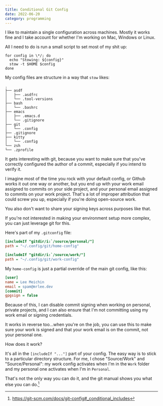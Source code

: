 ```yaml
---
title: Conditional Git Config
date: 2022-06-20
category: programming
---
```


I like to maintain a single configuration across machines. Mostly it works fine and I take account for whether I'm working on Mac, Windows or Linux.

All I need to do is run a small script to set most of my shit up:

```shell
for config in \*/; do
  echo "Stowing: ${config}"
  stow -t $HOME $config
done
```

My config files are structure in a way that `stow` likes:

```text
.
├── asdf
│   ├── .asdfrc
│   └── .tool-versions
├── bash
│   └── .bashrc
├── emacs
│   ├── .emacs.d
│   └── .gitignore
├── git
│   └── .config
├── .gitignore
├── kitty
│   └── .config
└── zsh
└── .zprofile
```

It gets interesting with git, because you want to make sure that you've correctly configured the author of a commit, especially if you intend to verify it.

I imagine most of the time you rock with your default config, or Github works it out one way or another, but you end up with your work email assigned to commits on your side project, and your personal email assigned to commits on your work project. That's a lot of improper attribution that could screw you up, especially if you're doing open-source work.

You also don't want to share your signing keys across purposes like that.

If you're not interested in making your environment setup more complex, you can just leverage git for this.

Here's part of my `.gitconfig` file:

```ini
[includeIf "gitdir/i:`/source/personal/"]
path = "~/.config/git/home-config"

[includeIf "gitdir/i:`/source/work/"]
path = "~/.config/git/work-config"
```

My `home-config` is just a partial override of the main git config, like this:

```ini
[user]
name = Lee Meichin
email = spam@mrlee.dev
[commit]
gpgsign = false
```

Because of this, I can disable commit signing when working on personal, private projects, and I can also ensure that I'm not committing using my work email or signing credentials.

It works in reverse too...when you're on the job, you can use this to make sure your work is signed and that your work email is on the commit, not your personal one.

How does it work?

It's all in the `[includeIf "..."]` part of your config. The easy way is to stick to a particular directory structure. For me, I chose "Source/Work" and "Source/Personal": my work config activates when I'm in the `Work` folder and my personal one activates when I'm in `Personal`.

That's not the only way you can do it, and the git manual shows you what else you can do.[^1]

[^1]: https://git-scm.com/docs/git-config#_conditional_includes
